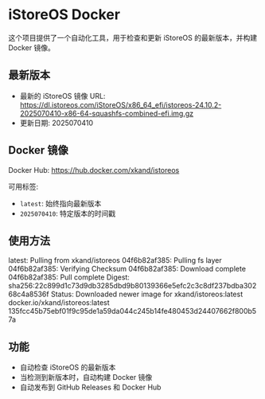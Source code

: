 # iStoreOS Docker

这个项目提供了一个自动化工具，用于检查和更新 iStoreOS 的最新版本，并构建 Docker 镜像。

## 最新版本

- 最新的 iStoreOS 镜像 URL:
  https://dl.istoreos.com/iStoreOS/x86_64_efi/istoreos-24.10.2-2025070410-x86-64-squashfs-combined-efi.img.gz
- 更新日期: 2025070410

## Docker 镜像

Docker Hub: https://hub.docker.com/xkand/istoreos

可用标签:
- `latest`: 始终指向最新版本
- `2025070410`: 特定版本的时间戳

## 使用方法

latest: Pulling from xkand/istoreos
04f6b82af385: Pulling fs layer
04f6b82af385: Verifying Checksum
04f6b82af385: Download complete
04f6b82af385: Pull complete
Digest: sha256:22c899d1c73d9db3285dbd9b80139366e5efc2c3c8df237bdba30268c4a8536f
Status: Downloaded newer image for xkand/istoreos:latest
docker.io/xkand/istoreos:latest
135fcc45b75ebf01f9c95de1a59da044c245b14fe480453d24407662f800b57a

## 功能

- 自动检查 iStoreOS 的最新版本
- 当检测到新版本时，自动构建 Docker 镜像
- 自动发布到 GitHub Releases 和 Docker Hub
